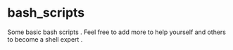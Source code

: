 # bash_scripts
Some basic bash scripts . Feel free to add more to help yourself and others to become a shell expert .

